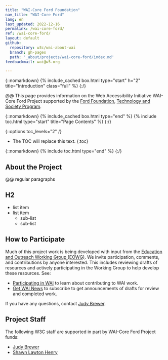 ```yaml
---
title: "WAI-Core Ford Foundation"
nav_title: "WAI-Core Ford"
lang: en 
last_updated: 2022-12-16
permalink: /wai-core-ford/
ref: /wai-core-ford/
layout: default
github:
  repository: w3c/wai-about-wai
  branch: gh-pages
  path: '_about/projects/wai-core-ford/index.md'
feedbackmail: wai@w3.org

---
```


{::nomarkdown}
{% include_cached box.html type="start" h="2" title="Introduction" class="full" %}
{:/}

@@ This page provides information on the Web Accessibility Initiative WAI-Core Ford Project supported by the [Ford Foundation](https://www.fordfoundation.org/), [Technology and Society Program](https://www.fordfoundation.org/work/challenging-inequality/technology-and-society/).

{::nomarkdown}
{% include_cached box.html type="end" %}
{% include toc.html type="start" title="Page Contents" %}
{:/}

{::options toc_levels="2" /}

-   The TOC will replace this text.
{:toc}


{::nomarkdown}
{% include toc.html type="end" %}
{:/}

## About the Project

@@ regular paragraphs

## H2

* list item
* list item
  * sub-list
  * sub-list 


## How to Participate

Much of this project work is being developed with input from the [Education and Outreach Working Group (EOWG)]( http://www.w3.org/WAI/EO/). We invite participation, comments, and contributions by anyone interested. This includes reviewing drafts of resources and actively participating in the Working Group to help develop these resources. See:

* [Participating in WAI](https://www.w3.org/WAI/about/participating/) to learn about contributing to WAI work.
* [Get WAI News](https://www.w3.org/WAI/news/subscribe/) to subscribe to get announcements of drafts for review and completed work.

If you have any questions, contact [Judy Brewer](http://www.w3.org/People/Brewer/).

## Project Staff

The following W3C staff are supported in part by WAI-Core Ford Project funds:

* [Judy Brewer](http://www.w3.org/People/Brewer/)
* [Shawn Lawton Henry](https://www.w3.org/People/Shawn/)
